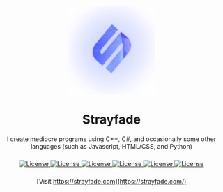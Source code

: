 <div align="center">
    <img style="width: 200px; height: 200px" src="./logo.png"/>
    <h1>Strayfade</h1>
</div>
    
<p align="center">I create mediocre programs using C++, C#, and occasionally some other languages (such as Javascript, HTML/CSS, and Python)</p>

###

<div align="center">
  <a href="https://youtube.com/Strayfade">
    <img alt="License" src="https://img.shields.io/badge/-YouTube-FF0000?style=for-the-badge&logo=Youtube&logoColor=white"/>
  </a>
  <a href="https://twitter.com/Strayfade">
    <img alt="License" src="https://img.shields.io/badge/-Twitter-1DA1F2?style=for-the-badge&logo=Twitter&logoColor=white"/>
  </a>
  <a href="https://instagram.com/strayfade_">
    <img alt="License" src="https://img.shields.io/badge/-Instagram-E4405F?style=for-the-badge&logo=Instagram&logoColor=white"/>
  </a>
  <a href="https://twitch.tv/strayfade_">
    <img alt="License" src="https://img.shields.io/badge/-Twitch-9146FF?style=for-the-badge&logo=Twitch&logoColor=white"/>
  </a>
  <a href="https://www.deviantart.com/strayfade">
    <img alt="License" src="https://img.shields.io/badge/-DeviantArt-05CC47?style=for-the-badge&logo=DeviantArt&logoColor=white"/>
  </a>
  <a href="http://discord.gg/ydDddFn">
    <img alt="License" src="https://img.shields.io/badge/-Discord-5865F2?style=for-the-badge&logo=Discord&logoColor=white"/>
  </a>
    
### 
    
[Visit https://strayfade.com](https://strayfade.com/)
    
</div> 





